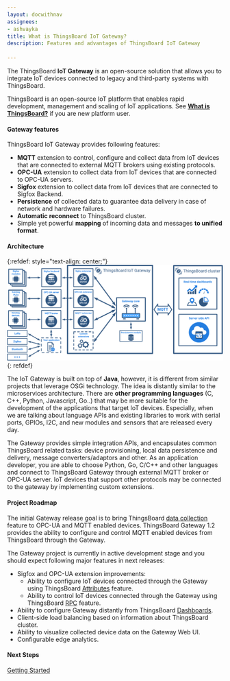 ```yaml
---
layout: docwithnav
assignees:
- ashvayka
title: What is ThingsBoard IoT Gateway?
description: Features and advantages of ThingsBoard IoT Gateway

---
```


The ThingsBoard **IoT Gateway** is an open-source solution that allows you to integrate IoT devices connected to legacy and third-party systems with ThingsBoard.

ThingsBoard is an open-source IoT platform that enables rapid development, management and scaling of IoT applications. See [**What is ThingsBoard?**](/docs/getting-started-guides/what-is-thingsboard/) if you are new platform user.

#### Gateway features

ThingsBoard IoT Gateway provides following features:

 - **MQTT** extension to control, configure and collect data from IoT devices that are connected to external MQTT brokers using existing protocols.
 - **OPC-UA** extension to collect data from IoT devices that are connected to OPC-UA servers.
 - **Sigfox** extension to collect data from IoT devices that are connected to Sigfox Backend.
 - **Persistence** of collected data to guarantee data delivery in case of network and hardware failures.
 - **Automatic reconnect** to ThingsBoard cluster.
 - Simple yet powerful **mapping** of incoming data and messages **to unified format**.
  
#### Architecture  

{:refdef: style="text-align: center;"}
![ThingsBoard IoT Gateway architecture](/images/gateway/tb-gateway.svg)
{: refdef}


The IoT Gateway is built on top of **Java**, however, it is different from similar projects that leverage OSGi technology.
The idea is distantly similar to the microservices architecture.
There are **other programming languages** (C, C++, Python, Javascript, Go..) that may be more suitable for the development of the applications that target IoT devices.
Especially, when we are talking about language APIs and existing libraries to work with serial ports, GPIOs, I2C, and new modules and sensors that are released every day. 

The Gateway provides simple integration APIs, and encapsulates common ThingsBoard related tasks: device provisioning, local data persistence and delivery, message converters/adaptors and other.
As an application developer, you are able to choose Python, Go, C/C++ and other languages and connect to ThingsBoard Gateway through external MQTT broker or OPC-UA server.
IoT devices that support other protocols may be connected to the gateway by implementing custom extensions.

#### Project Roadmap

The initial Gateway release goal is to bring ThingsBoard [data collection](/docs/user-guide/telemetry/) feature to OPC-UA and MQTT enabled devices.
ThingsBoard Gateway 1.2 provides the ability to configure and control MQTT enabled devices from ThingsBoard through the Gateway.

The Gateway project is currently in active development stage and you should expect following major features in next releases:

 - Sigfox and OPC-UA extension improvements:
    - Ability to configure IoT devices connected through the Gateway using ThingsBoard [Attributes](/docs/user-guide/attributes) feature.
    - Ability to control IoT devices connected through the Gateway using ThingsBoard [RPC](/docs/user-guide/rpc/) feature.
 - Ability to configure Gateway distantly from ThingsBoard [Dashboards](/docs/user-guide/visualization/).
 - Client-side load balancing based on information about ThingsBoard cluster.
 - Ability to visualize collected device data on the Gateway Web UI. 
 - Configurable edge analytics.

#### Next Steps

<p><a href="/docs/iot-gateway/getting-started" class="button">Getting Started</a></p>
